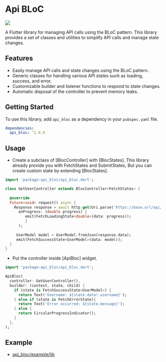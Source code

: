 # Api BLoC
<a href='https://pub.dev/packages/api_bloc'><img src='https://img.shields.io/pub/v/api_bloc.svg?logo=flutter&color=blue&style=flat-square'/></a>

A Flutter library for managing API calls using the BLoC pattern. This library provides a set of classes and utilities to simplify API calls and manage state changes.

## Features
- Easily manage API calls and state changes using the BLoC pattern.
- Generic classes for handling various API states such as loading, success, and error.
- Customizable builder and listener functions to respond to state changes.
- Automatic disposal of the controller to prevent memory leaks.

## Getting Started
To use this library, add `api_bloc` as a dependency in your `pubspec.yaml` file.

```yaml
dependencies:
  api_bloc: ^1.0.0
```

## Usage
- Create a subclass of [BlocController] with [BlocStates].
  This library already provide you with FetchStates and SubmitStates,
  But you can create custom state by extending [BlocStates].

```dart
import 'package:api_bloc/api_bloc.dart';

class GetUserController extends BlocController<FetchStates> {
  
  @override
  Future<void> request() async {
    Response response = await http.get(Uri.parse('https://base.url/api/user'),
      onProgress: (double progress) {
         emit(FetchLoadingState<double>(data: progress));
         }
      );
  
     UserModel model = UserModel.fromJson(response.data);
     emit(FetchSuccessState<UserModel>(data: model));
  }
}
```

- Put the controller inside [ApiBloc] widget.

```dart
import 'package:api_bloc/api_bloc.dart';

ApiBloc(
  controller: GetUserController(),
  builder: (context, state, child) {
    if (state is FetchSuccessState<UserModel>) {
      return Text('Username: ${state.data!.username}');
    } else if (state is FetchErrorState){
      return Text('Error occurred: ${state.message}');
    } else {
      return CircularProgressIndicator();
    }
  },
);
```
## Example

- [api_bloc/example/lib](https://github.com/Nialixus/api_bloc/tree/main/example/lib)
